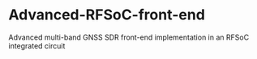 # Advanced-RFSoC-front-end
 Advanced multi-band GNSS SDR front-end implementation in an RFSoC integrated circuit
